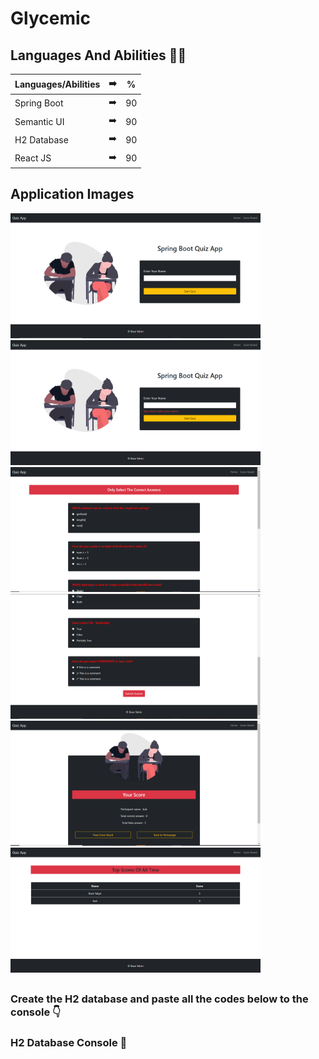 # Glycemic


 ## Languages And Abilities 👩‍💻

| Languages/Abilities | :arrow_right: | % |
| ------------- |:-------------:|:-------------:|
| Spring Boot | :arrow_right: | 90 |
| Semantic UI | :arrow_right: | 90 |
| H2 Database | :arrow_right: | 90 |
| React JS | :arrow_right: | 90 |

## Application Images

<a href="https://github.com/Buse5/QuizApp/blob/main/images/proje1.PNG" target="_blank">
<img src="https://github.com/Buse5/QuizApp/blob/main/images/proje1.PNG" width="400" height="200" style="max-width:100%;"></a>

<a href="https://github.com/Buse5/QuizApp/blob/main/images/entername.PNG" target="_blank">
<img src="https://github.com/Buse5/QuizApp/blob/main/images/entername.PNG" width="400" height="200" style="max-width:100%;"></a>

<a href="https://github.com/Buse5/QuizApp/blob/main/images/quetions.PNG" target="_blank">
<img src="https://github.com/Buse5/QuizApp/blob/main/images/quetions.PNG" width="400" height="200" style="max-width:100%;"></a>

<a href="https://github.com/Buse5/QuizApp/blob/main/images/questions2.PNG" target="_blank">
<img src="https://github.com/Buse5/QuizApp/blob/main/images/questions2.PNG" width="400" height="200" style="max-width:100%;"></a>

<a href="https://github.com/Buse5/QuizApp/blob/main/images/score.PNG" target="_blank">
<img src="https://github.com/Buse5/QuizApp/blob/main/images/score.PNG" width="400" height="200" style="max-width:100%;"></a>

<a href="https://github.com/Buse5/QuizApp/blob/main/images/scoreTable.PNG" target="_blank">
<img src="https://github.com/Buse5/QuizApp/blob/main/images/scoreTable.PNG" width="400" height="200" style="max-width:100%;"></a>

##
### Create the H2 database and paste all the codes below to the console 👇 <br/>
### H2 Database Console 💾
